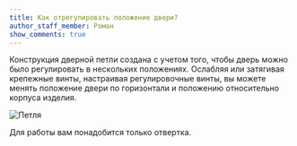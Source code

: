 ```yaml
---
title: Как отрегулировать положение двери?
author_staff_member: Роман
show_comments: true
---
```


Конструкция дверной петли создана с учетом того, чтобы дверь можно было регулировать в нескольких положениях. Ослабляя или затягивая крепежные винты, настраивая регулировочные винты, вы можете менять положение двери по горизонтали и положению относительно корпуса изделия.


![Петля](https://5.imimg.com/data5/RE/NY/MY-6433013/cabinet-hinges-500x500.jpg)


Для работы вам понадобится только отвертка.
